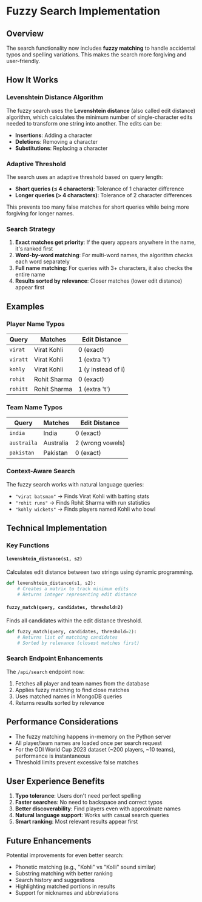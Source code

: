 # Fuzzy Search Implementation

## Overview
The search functionality now includes **fuzzy matching** to handle accidental typos and spelling variations. This makes the search more forgiving and user-friendly.

## How It Works

### Levenshtein Distance Algorithm
The fuzzy search uses the **Levenshtein distance** (also called edit distance) algorithm, which calculates the minimum number of single-character edits needed to transform one string into another. The edits can be:
- **Insertions**: Adding a character
- **Deletions**: Removing a character
- **Substitutions**: Replacing a character

### Adaptive Threshold
The search uses an adaptive threshold based on query length:
- **Short queries (≤ 4 characters)**: Tolerance of 1 character difference
- **Longer queries (> 4 characters)**: Tolerance of 2 character differences

This prevents too many false matches for short queries while being more forgiving for longer names.

### Search Strategy
1. **Exact matches get priority**: If the query appears anywhere in the name, it's ranked first
2. **Word-by-word matching**: For multi-word names, the algorithm checks each word separately
3. **Full name matching**: For queries with 3+ characters, it also checks the entire name
4. **Results sorted by relevance**: Closer matches (lower edit distance) appear first

## Examples

### Player Name Typos
| Query | Matches | Edit Distance |
|-------|---------|---------------|
| `virat` | Virat Kohli | 0 (exact) |
| `viratt` | Virat Kohli | 1 (extra 't') |
| `kohly` | Virat Kohli | 1 (y instead of i) |
| `rohit` | Rohit Sharma | 0 (exact) |
| `rohitt` | Rohit Sharma | 1 (extra 't') |

### Team Name Typos
| Query | Matches | Edit Distance |
|-------|---------|---------------|
| `india` | India | 0 (exact) |
| `austraila` | Australia | 2 (wrong vowels) |
| `pakistan` | Pakistan | 0 (exact) |

### Context-Aware Search
The fuzzy search works with natural language queries:
- `"virat batsman"` → Finds Virat Kohli with batting stats
- `"rohit runs"` → Finds Rohit Sharma with run statistics
- `"kohly wickets"` → Finds players named Kohli who bowl

## Technical Implementation

### Key Functions

#### `levenshtein_distance(s1, s2)`
Calculates edit distance between two strings using dynamic programming.

```python
def levenshtein_distance(s1, s2):
    # Creates a matrix to track minimum edits
    # Returns integer representing edit distance
```

#### `fuzzy_match(query, candidates, threshold=2)`
Finds all candidates within the edit distance threshold.

```python
def fuzzy_match(query, candidates, threshold=2):
    # Returns list of matching candidates
    # Sorted by relevance (closest matches first)
```

### Search Endpoint Enhancements
The `/api/search` endpoint now:
1. Fetches all player and team names from the database
2. Applies fuzzy matching to find close matches
3. Uses matched names in MongoDB queries
4. Returns results sorted by relevance

## Performance Considerations

- The fuzzy matching happens in-memory on the Python server
- All player/team names are loaded once per search request
- For the ODI World Cup 2023 dataset (~200 players, ~10 teams), performance is instantaneous
- Threshold limits prevent excessive false matches

## User Experience Benefits

1. **Typo tolerance**: Users don't need perfect spelling
2. **Faster searches**: No need to backspace and correct typos
3. **Better discoverability**: Find players even with approximate names
4. **Natural language support**: Works with casual search queries
5. **Smart ranking**: Most relevant results appear first

## Future Enhancements

Potential improvements for even better search:
- Phonetic matching (e.g., "Kohli" vs "Kolli" sound similar)
- Substring matching with better ranking
- Search history and suggestions
- Highlighting matched portions in results
- Support for nicknames and abbreviations
